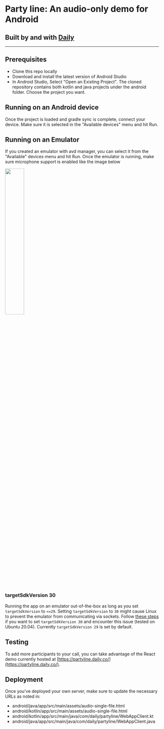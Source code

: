 # Party line: An audio-only demo for Android

## Built by and with [Daily](https://docs.daily.co/docs/reference-docs)

---

## Prerequisites

- Clone this repo locally
- Download and install the latest version of Android Studio
- In Android Studio, Select "Open an Existing Project". The cloned repository contains both kotlin and java projects under the android folder. Choose the project you want.

## Running on an Android device

Once the project is loaded and gradle sync is complete, connect your device. Make sure it is selected in the "Available devices" menu and hit Run.

## Running on an Emulator

If you created an emulator with avd manager, you can select it from the "Available" devices menu and hit Run. Once the emulator is running, make sure microphone support is enabled like the image below

<img src="https://user-images.githubusercontent.com/885084/109444441-eb10a200-7a45-11eb-9068-8a9179ab467e.png" width="35%">

### targetSdkVersion 30

Running the app on an emulator out-of-the-box as long as you set `targetSdkVersion` to `<=29`. Setting `targetSdkVersion` to `30` might cause Linux to prevent the emulator from communicating via sockets. Follow [these steps](https://source.android.com/security/selinux/validate) if you want to set `targetSdkVersion 30` and encounter this issue (tested on Ubuntu 20.04). Currently `targetSdkVersion 29` is set by default.

## Testing

To add more participants to your call, you can take advantage of the React demo currently hosted at [https://partyline.daily.co/](https://partyline.daily.co/).

## Deployment

Once you've deployed your own server, make sure to update the necessary URLs as noted in: 

- android/java/app/src/main/assets/audio-single-file.html
- android/kotlin/app/src/main/assets/audio-single-file.html
- android/kotlin/app/src/main/java/com/daily/partyline/WebAppClient.kt
- android/java/app/src/main/java/com/daily/partyline/WebAppClient.java

